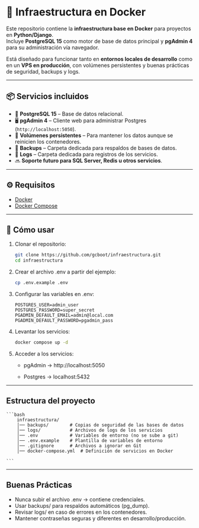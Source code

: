 # 🚀 Infraestructura en Docker

Este repositorio contiene la **infraestructura base en Docker** para proyectos en **Python/Django**.  
Incluye **PostgreSQL 15** como motor de base de datos principal y **pgAdmin 4** para su administración vía navegador.

Está diseñado para funcionar tanto en **entornos locales de desarrollo** como en un **VPS en producción**, con volúmenes persistentes y buenas prácticas de seguridad, backups y logs.

---

## 📦 Servicios incluidos

- 🐘 **PostgreSQL 15** – Base de datos relacional.
- 🖥 **pgAdmin 4** – Cliente web para administrar Postgres (`http://localhost:5050`).
- 📂 **Volúmenes persistentes** – Para mantener los datos aunque se reinicien los contenedores.
- 📑 **Backups** – Carpeta dedicada para respaldos de bases de datos.
- 📝 **Logs** – Carpeta dedicada para registros de los servicios.
- 🔜 **Soporte futuro para SQL Server, Redis u otros servicios**.

---

## ⚙️ Requisitos

- [Docker](https://docs.docker.com/get-docker/)
- [Docker Compose](https://docs.docker.com/compose/install/)

---

## 🚀 Cómo usar

1. Clonar el repositorio:

   ```bash
   git clone https://github.com/gcboot/infraestructura.git
   cd infraestructura
   ```

2. Crear el archivo .env a partir del ejemplo:

   ```bash
   cp .env.example .env

   ```

3. Configurar las variables en .env:

   ```env
   POSTGRES_USER=admin_user
   POSTGRES_PASSWORD=super_secret
   PGADMIN_DEFAULT_EMAIL=admin@local.com
   PGADMIN_DEFAULT_PASSWORD=pgadmin_pass

   ```

4. Levantar los servicios:
   ```bash
   docker compose up -d
   ```
5. Acceder a los servicios:

   - pgAdmin → http://localhost:5050

   - Postgres → localhost:5432

---

## Estructura del proyecto

    ```bash
        infraestructura/
        │── backups/        # Copias de seguridad de las bases de datos
        │── logs/           # Archivos de logs de los servicios
        │── .env            # Variables de entorno (no se sube a git)
        │── .env.example    # Plantilla de variables de entorno
        │── .gitignore      # Archivos a ignorar en Git
        │── docker-compose.yml  # Definición de servicios en Docker

    ```

---

## Buenas Prácticas

- Nunca subir el archivo .env → contiene credenciales.
- Usar backups/ para respaldos automáticos (pg_dump).
- Revisar logs/ en caso de errores en los contenedores.
- Mantener contraseñas seguras y diferentes en desarrollo/producción.
